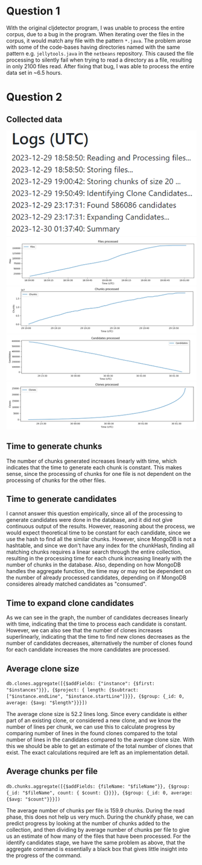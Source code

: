 # Question 1
With the original cljdetector program, I was unable to process the entire corpus, due to a bug in the program. When iterating over the files in the corpus, it would match any file with the pattern `*.java`. The problem arose with some of the code-bases having directories named with the same pattern e.g. `jellytools.java` in the `netbeans` repository. This caused the file processing to silently fail when trying to read a directory as a file, resulting in only 2100 files read. After fixing that bug, I was able to process the entire data set in ~6.5 hours.

# Question 2
## Collected data
![Logs](assets/logs.png)
![Alt text](assets/files.png)
![Alt text](assets/chunks.png)
![Alt text](assets/candidates.png)
![Alt text](assets/clones.png)

## Time to generate chunks
The number of chunks generated increases linearly with time, which indicates that the time to generate each chunk is constant. This makes sense, since the processing of chunks for one file is not dependent on the processing of chunks for the other files.

## Time to generate candidates
I cannot answer this question empirically, since all of the processing to generate candidates were done in the database, and it did not give continuous output of the results. However, reasoning about the process, we would expect theoretical time to be constant for each candidate, since we use the hash to find all the similar chunks. However, since MongoDB is not a hashtable, and since we don't have any index for the chunkHash, finding all matching chunks requires a linear search through the entire collection, resulting in the processing time for each chunk increasing linearly with the number of chunks in the database. Also, depending on how MongoDB handles the aggregate function, the time may or may not be dependent on the number of already processed candidates, depending on if MongoDB consideres already matched candidates as "consumed".

## Time to expand clone candidates
As we can see in the graph, the number of candidates decreases linearly with time, indicating that the time to process each candidate is constant. However, we can also see that the number of clones increases superlinearly, indicating that the time to find new clones decreases as the number of candidates decreases, alternatively the number of clones found for each candidate increases the more candidates are processed.

## Average clone size
```db.clones.aggregate([{$addFields: {"instance": {$first: "$instances"}}}, {$project: { length: {$subtract: ["$instance.endLine", "$instance.startLine"]}}}, {$group: {_id: 0, average: {$avg: "$length"}}}])```

The average clone size is 52.2 lines long. Since every candidate is either part of an existing clone, or considered a new clone, and we know the number of lines per chunk, we can use this to calculate progress by comparing number of lines in the found clones compared to the total number of lines in the candidates compared to the average clone size. With this we should be able to get an estimate of the total number of clones that exist. The exact calculations required are left as an implementation detail.

## Average chunks per file
```db.chunks.aggregate([{$addFields: {fileName: "$fileName"}}, {$group: {_id: "$fileName", count: { $count: {}}}}, {$group: {_id: 0, average: {$avg: "$count"}}}])```

The average number of chunks per file is 159.9 chunks. During the read phase, this does not help us very much. During the chunkify phase, we can predict progress by looking at the number of chunks added to the collection, and then dividing by average number of chunks per file to give us an estimate of how many of the files that have been processed. For the identify candidates stage, we have the same problem as above, that the aggregate command is essentially a black box that gives little insight into the progress of the command.